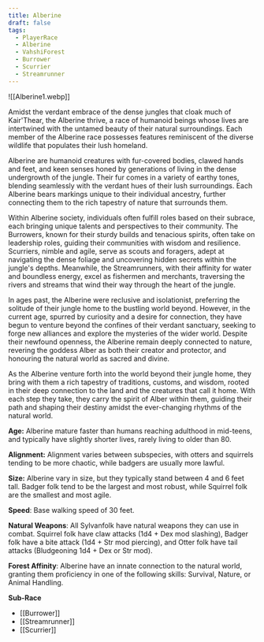 ```yaml
---
title: Alberine
draft: false
tags:
  - PlayerRace
  - Alberine
  - VahshiForest
  - Burrower
  - Scurrier
  - Streamrunner
---
```

![[Alberine1.webp]]

Amidst the verdant embrace of the dense jungles that cloak much of Kair'Thear, the Alberine thrive, a race of humanoid beings whose lives are intertwined with the untamed beauty of their natural surroundings. Each member of the Alberine race possesses features reminiscent of the diverse wildlife that populates their lush homeland.

Alberine are humanoid creatures with fur-covered bodies, clawed hands and feet, and keen senses honed by generations of living in the dense undergrowth of the jungle. Their fur comes in a variety of earthy tones, blending seamlessly with the verdant hues of their lush surroundings. Each Alberine bears markings unique to their individual ancestry, further connecting them to the rich tapestry of nature that surrounds them.

Within Alberine society, individuals often fulfill roles based on their subrace, each bringing unique talents and perspectives to their community. The Burrowers, known for their sturdy builds and tenacious spirits, often take on leadership roles, guiding their communities with wisdom and resilience. Scurriers, nimble and agile, serve as scouts and foragers, adept at navigating the dense foliage and uncovering hidden secrets within the jungle's depths. Meanwhile, the Streamrunners, with their affinity for water and boundless energy, excel as fishermen and merchants, traversing the rivers and streams that wind their way through the heart of the jungle.

In ages past, the Alberine were reclusive and isolationist, preferring the solitude of their jungle home to the bustling world beyond. However, in the current age, spurred by curiosity and a desire for connection, they have begun to venture beyond the confines of their verdant sanctuary, seeking to forge new alliances and explore the mysteries of the wider world. Despite their newfound openness, the Alberine remain deeply connected to nature, revering the goddess Alber as both their creator and protector, and honouring the natural world as sacred and divine.

As the Alberine venture forth into the world beyond their jungle home, they bring with them a rich tapestry of traditions, customs, and wisdom, rooted in their deep connection to the land and the creatures that call it home. With each step they take, they carry the spirit of Alber within them, guiding their path and shaping their destiny amidst the ever-changing rhythms of the natural world.

**Age:** Alberine mature faster than humans reaching adulthood in mid-teens, and typically have slightly shorter lives, rarely living to older than 80.

**Alignment:** Alignment varies between subspecies, with otters and squirrels tending to be more chaotic, while badgers are usually more lawful.

**Size:** Alberine vary in size, but they typically stand between 4 and 6 feet tall. Badger folk tend to be the largest and most robust, while Squirrel folk are the smallest and most agile.

**Speed**: Base walking speed of 30 feet.

**Natural Weapons**: All Sylvanfolk have natural weapons they can use in combat. Squirrel folk have claw attacks (1d4 + Dex mod slashing), Badger folk have a bite attack (1d4 + Str mod piercing), and Otter folk have tail attacks (Bludgeoning 1d4 + Dex or Str mod).

**Forest Affinity**: Alberine have an innate connection to the natural world, granting them proficiency in one of the following skills: Survival, Nature, or Animal Handling.

**Sub-Race**
- [[Burrower]] 
- [[Streamrunner]]
- [[Scurrier]]
